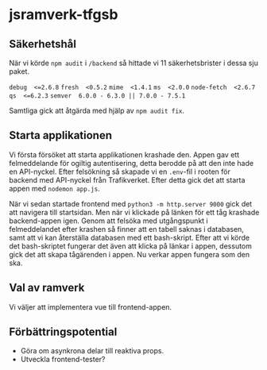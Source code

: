 # jsramverk-tfgsb

## Säkerhetshål

När vi körde `npm audit` i `/backend` så hittade vi 11 säkerhetsbrister i dessa sju paket.

`debug  <=2.6.8`
`fresh  <0.5.2`
`mime  <1.4.1`
`ms  <2.0.0`
`node-fetch  <2.6.7`
`qs  <=6.2.3`
`semver  6.0.0 - 6.3.0 || 7.0.0 - 7.5.1`

Samtliga gick att åtgärda med hjälp av `npm audit fix`.

## Starta applikationen

Vi första försöket att starta applikationen krashade den. Appen gav ett felmeddelande för ogiltig autentisering, detta berodde på att den inte hade en API-nyckel. Efter felsökning så skapade vi en `.env`-fil i rooten för backend med API-nyckel från Trafikverket. Efter detta gick det att starta appen med `nodemon app.js`.

När vi sedan startade frontend med `python3 -m http.server 9000` gick det att navigera till startsidan. Men när vi klickade på länken för ett tåg krashade backend-appen igen. Genom att felsöka med utgångspunkt i felmeddelandet efter krashen så finner att en tabell saknas i databasen, samt att vi kan återställa databasen med ett bash-skript. Efter att vi körde det bash-skriptet fungerar det även att klicka på länkar i appen, dessutom gick det att skapa tågärenden i appen. Nu verkar appen fungera som den ska.

## Val av ramverk

Vi väljer att implementera vue till frontend-appen.

## Förbättringspotential
- Göra om asynkrona delar till reaktiva props.
- Utveckla frontend-tester?